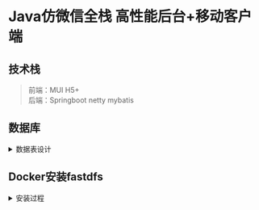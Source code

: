 # Java仿微信全栈 高性能后台+移动客户端  

## 技术栈
> 前端：MUI H5+  
> 后端：Springboot netty mybatis  
## 数据库
<details><summary>数据表设计</summary> 

> Table structure for chat_msg
```sql
DROP TABLE IF EXISTS `chat_msg`;
CREATE TABLE `chat_msg` (
  `id` varchar(64) NOT NULL,
  `send_user_id` varchar(64) NOT NULL,
  `accept_user_id` varchar(64) NOT NULL,
  `msg` varchar(255) NOT NULL,
  `sign_flag` int(1) NOT NULL COMMENT '消息是否签收状态\r\n1：签收\r\n0：未签收\r\n',
  `create_time` datetime NOT NULL COMMENT '发送请求的事件',
  PRIMARY KEY (`id`)
) ENGINE=InnoDB DEFAULT CHARSET=utf8mb4;
```
> Table structure for friends_request
```sql
DROP TABLE IF EXISTS `friends_request`;
CREATE TABLE `friends_request` (
  `id` varchar(64) NOT NULL,
  `send_user_id` varchar(64) NOT NULL,
  `accept_user_id` varchar(64) NOT NULL,
  `request_date_time` datetime NOT NULL COMMENT '发送请求的事件',
  PRIMARY KEY (`id`)
) ENGINE=InnoDB DEFAULT CHARSET=utf8mb4;
```
> Table structure for my_friends
```sql
DROP TABLE IF EXISTS `my_friends`;
CREATE TABLE `my_friends` (
  `id` varchar(64) NOT NULL,
  `my_user_id` varchar(64) NOT NULL COMMENT '用户id',
  `my_friend_user_id` varchar(64) NOT NULL COMMENT '用户的好友id',
  PRIMARY KEY (`id`),
  UNIQUE KEY `my_user_id` (`my_user_id`,`my_friend_user_id`)
) ENGINE=InnoDB DEFAULT CHARSET=utf8mb4;
```
> Table structure for users
```sql
DROP TABLE IF EXISTS `users`;
CREATE TABLE `users` (
  `id` varchar(64) NOT NULL,
  `username` varchar(20) NOT NULL COMMENT '用户名，账号，慕信号',
  `password` varchar(64) NOT NULL COMMENT '密码',
  `face_image` varchar(255) NOT NULL COMMENT '我的头像，如果没有默认给一张',
  `face_image_big` varchar(255) NOT NULL,
  `nickname` varchar(20) CHARACTER SET utf8mb4 COLLATE utf8mb4_unicode_ci NOT NULL COMMENT '昵称',
  `qrcode` varchar(255) NOT NULL COMMENT '新用户注册后默认后台生成二维码，并且上传到fastdfs',
  `cid` varchar(64) DEFAULT NULL,
  PRIMARY KEY (`id`),
  UNIQUE KEY `id` (`id`),
  UNIQUE KEY `username` (`username`)
) ENGINE=InnoDB DEFAULT CHARSET=utf8mb4;
```
</details>

## Docker安装fastdfs  

<details><summary>安装过程</summary>


* 下载fastdfs镜像，这里选择mypjb/fastdfs  
```
docker pull mypjb/fastdfs
```
* 创建宿主机保存fastdfs文件目录  
```
mkdir /home/fastdfs
```
* 执行命令运行fastdfs容器  

将下面的【192.168.1.1】替换成自己机器的ip即可
```
docker run --add-host fastdfs.net:192.168.1.1 --name fastdfs --net=host -e TRACKER_ENABLE=1 -e NGINX_PORT=81 -v /home/fastdfs:/storage/fastdfs -it mypjb/fastdfs
```
> `Nginx`端口设置为`81`  
> 主机`/home/fastdfs`目录映射到容器`/storage/fastdfs`目录

运行完后会自动进入容器内部，输入【exit】退出容器内部  
* 重启fastdfs容器
```
docker restart fastdfs
```
* 开放81端口
如果是阿里云就去控制台开放端口也可以
```
firewall-cmd --zone=public --add-port=81/tcp --permanent;firewall-cmd --reload;
```
* 测试是否安装成功  
随便找个jpg文件，重命名为【wKgByFmn1iGAUsF1AAL4cszpkW0032.jpg】，上传至【/home/fastdfs/data/00/00】文件夹中，在浏览器中输入： 
```
http://192.168.1.1:81/M00/00/00/wKgByFmn1iGAUsF1AAL4cszpkW0032.jpg 
```
如能打开则说明安装成功了。 
</details>
